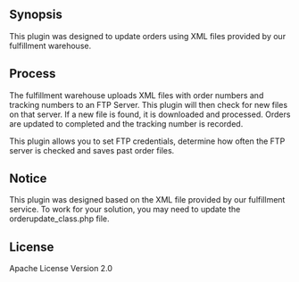 ## Synopsis

This plugin was designed to update orders using XML files provided by our fulfillment warehouse.

## Process

The fulfillment warehouse uploads XML files with order numbers and tracking numbers to an FTP Server.  This plugin will then check for new files on that server.  If a new file is found, it is downloaded and processed.  Orders are updated to completed and the tracking number is recorded.

This plugin allows you to set FTP credentials, determine how often the FTP server is checked  and saves past order files.

## Notice

This plugin was designed based on the XML file provided by our fulfillment service. To work for your solution, you may need to update the orderupdate_class.php file.

## License

Apache License Version 2.0
